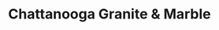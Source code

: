---
title: "Chattanooga Granite & Marble"
url: /chattanooga/chattanooga-granite-and-marble/
shop: shop
---